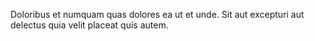 Doloribus et numquam quas dolores ea ut et unde. Sit aut excepturi aut delectus quia velit placeat quis autem.